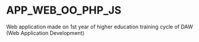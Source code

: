 # APP_WEB_OO_PHP_JS
Web application made on 1st year of higher education training cycle of DAW (Web Application Development)